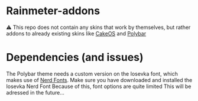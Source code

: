 # Rainmeter-addons
⚠ This repo does not contain any skins that work by themselves, but rather addons to already existing skins like [CakeOS](https://www.deviantart.com/eldog-02/art/CakeOS-Suite-761617503) and [Polybar](https://github.com/khanhas/Polybar) 


# Dependencies (and issues)
The Polybar theme needs a custom version on the Iosevka font, which makes use of [Nerd Fonts](https://www.nerdfonts.com/). Make sure you have downloaded and installed the Iosevka Nerd Font
Because of this, font options are quite limited
This will be adressed in the future... 
